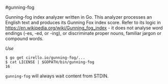 #gunning-fog

Gunning-fog index analyzer written in Go. This analyzer processes an English
text and produces its Gunning Fox index score. Refer to its logic in
https://en.wikipedia.org/wiki/Gunning_fog_index - it does not analyse word
endings (-es, -ed, or -ing), or discriminate proper nouns, familiar jargon or
compound words.

*Use*

```ShellSession
$ go get cirello.io/gunning-fog/...
$ cat LICENSE | $GOPATH/bin/gunning-fog
16
```

`gunning-fog` will always wait content from STDIN.